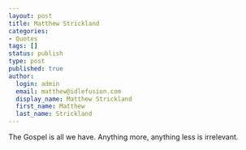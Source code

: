 ```yaml
---
layout: post
title: Matthew Strickland
categories:
- Quotes
tags: []
status: publish
type: post
published: true
author:
  login: admin
  email: matthew@idlefusion.com
  display_name: Matthew Strickland
  first_name: Matthew
  last_name: Strickland
---
```

The Gospel is all we have. Anything more, anything less is irrelevant.
